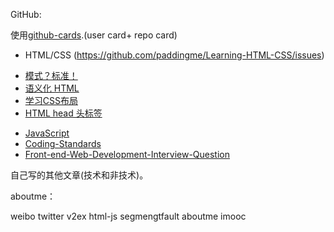 GitHub:

使用[github-cards](https://github.com/lepture/github-cards).(user card+ repo card)

- HTML/CSS (https://github.com/paddingme/Learning-HTML-CSS/issues)
 + [模式？标准！](https://github.com/paddingme/Learning-HTML-CSS/issues/2)
 + [语义化 HTML](https://github.com/paddingme/Learning-HTML-CSS/issues/1)
 + [学习CSS布局](https://github.com/paddingme/Learning-HTML-CSS/issues/3)
 + [HTML head 头标签](https://github.com/paddingme/Learning-HTML-CSS/issues/4)
   <!-- 是否有必要加上时间点/可以按照github label 划分-->
- [JavaScript](https://github.com/paddingme/Learning-JavaScript)
- [Coding-Standards](https://github.com/paddingme/Coding-Standards)
- [Front-end-Web-Development-Interview-Question](https://github.com/paddingme/Front-end-Web-Development-Interview-Question)
<!-- - supertable demo 等我实现了他 再放上来-->
<!-- 一边整理以前的文章，一边发新的文章。多到 sf.gg 和 html-js 发文章 看文章 回答问题 -->


自己写的其他文章(技术和非技术)。


aboutme：

weibo
twitter
v2ex
html-js
segmengtfault
aboutme
imooc



